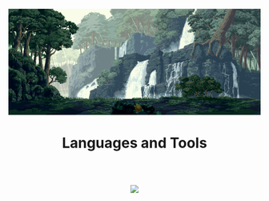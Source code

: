<p><img align="center" alt="gif" width="1080" src="https://github.com/suleymanovdev/suleymanovdev/blob/main/wall.gif"/></p>

<h1 align="center">
  Languages and Tools
</h1>
<br><br>
<p align="center">
  <a href="https://skillicons.dev">
    <img src="https://skillicons.dev/icons?i=git,linux,docker,azure,cpp,cs,dotnet,ts,js,react,python,mongodb,postgresql,sqlite,mysql,firebase,flutter,vscode,rider,jquery,postman" />
  </a>
</p>
